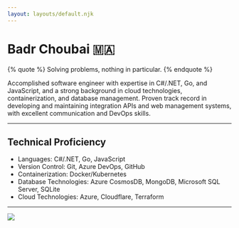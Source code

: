 ```yaml
---
layout: layouts/default.njk
---
```


# Badr Choubai 🇲🇦

{% quote %} Solving problems, nothing in particular. {% endquote %}

Accomplished software engineer with expertise in C#/.NET, Go, and JavaScript, and a strong background in cloud
technologies, containerization, and database management. Proven track record in developing and maintaining integration
APIs and web management systems, with excellent communication and DevOps skills.

---

## Technical Proficiency

- Languages: C#/.NET, Go, JavaScript
- Version Control: Git, Azure DevOps, GitHub
- Containerization: Docker/Kubernetes
- Database Technologies: Azure CosmosDB, MongoDB, Microsoft SQL Server, SQLite
- Cloud Technologies: Azure, Cloudflare, Terraform

---

[![](https://badgers.space/badge/Coding%20On/Framework%20Laptop%2013/orange)](https://frame.work/)

